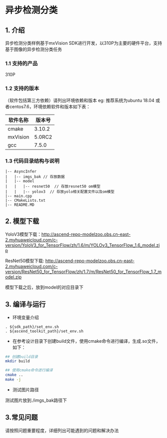 # 异步检测分类

## 1. 介绍
异步检测分类样例基于mxVision SDK进行开发，以310P为主要的硬件平台，支持基于图像的异步检测分类任务

### 1.1 支持的产品
310P
### 1.2 支持的版本
（软件包括第三方依赖）请列出环境依赖和版本
eg: 推荐系统为ubuntu 18.04 或者centos7.6，环境依赖软件和版本如下表：

| 软件名称     | 版本号    |
|----------|--------|
| cmake    | 3.10.2 |
| mxVision | 5.0RC2 |
| gcc      | 7.5.0  |


### 1.3 代码目录结构与说明
```
|-- AsyncInfer
|   |-- imgs_bak // 存放数据
|   |-- model
|   |   |-- resnet50  // 存放resnet50 om模型
|   |   |-- yolov3  // 存放yolo相关配置文件以及om模型
|-- main.cpp
|-- CMakeLists.txt
|-- README.MD
```

## 2. 模型下载

YoloV3模型下载：http://ascend-repo-modelzoo.obs.cn-east-2.myhuaweicloud.com/c-version/YoloV3_for_TensorFlow/zh/1.6/m/YOLOv3_TensorFlow_1.6_model.zip 

ResNet50模型下载: http://ascend-repo-modelzoo.obs.cn-east-2.myhuaweicloud.com/c-version/ResNet50_for_TensorFlow/zh/1.7/m/ResNet50_for_TensorFlow_1.7_model.zip

模型下载之后，放到model的对应目录下
## 3. 编译与运行

* 环境变量介绍
```shell
. ${sdk_path}/set_env.sh
. ${ascend_toolkit_path}/set_env.sh
```
* 在参考设计目录下创建build文件，使用cmake命令进行编译，生成.so文件，如下：

```bash
## 创建build目录
mkdir build

## 使用cmake命令进行编译
cmake ..
make -j
```
* 测试图片路径

测试图片放到./imgs_bak路径下


## 3.常见问题

请按照问题重要程度，详细列出可能遇到的问题和解决办法
